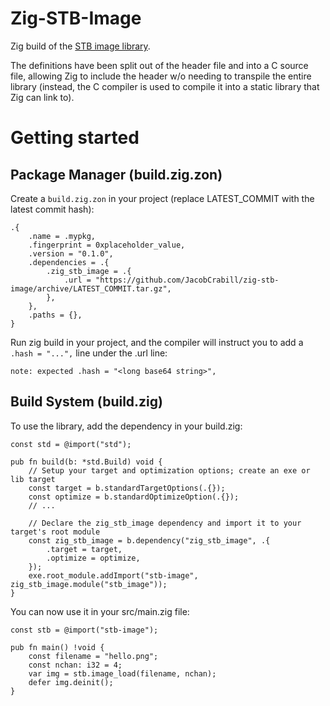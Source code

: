 # Zig-STB-Image

Zig build of the
[STB image library](https://github.com/nothings/stb/blob/5736b15f7ea0ffb08dd38af21067c314d6a3aae9/stb_image.h).

The definitions have been split out of the header file and into a C source file, allowing Zig to
include the header w/o needing to transpile the entire library (instead, the C compiler is used to
compile it into a static library that Zig can link to).

# Getting started

## Package Manager (build.zig.zon)

Create a `build.zig.zon` in your project (replace LATEST_COMMIT with the latest commit hash):

```zon
.{
    .name = .mypkg,
    .fingerprint = 0xplaceholder_value,
    .version = "0.1.0",
    .dependencies = .{
        .zig_stb_image = .{
            .url = "https://github.com/JacobCrabill/zig-stb-image/archive/LATEST_COMMIT.tar.gz",
        },
    },
    .paths = {},
}
```

Run zig build in your project, and the compiler will instruct you to add a `.hash = "...",` line
under the .url line:

```
note: expected .hash = "<long base64 string>",
```

## Build System (build.zig)

To use the library, add the dependency in your build.zig:

```zig
const std = @import("std");

pub fn build(b: *std.Build) void {
    // Setup your target and optimization options; create an exe or lib target
    const target = b.standardTargetOptions(.{});
    const optimize = b.standardOptimizeOption(.{});
    // ...

    // Declare the zig_stb_image dependency and import it to your target's root module
    const zig_stb_image = b.dependency("zig_stb_image", .{
        .target = target,
        .optimize = optimize,
    });
    exe.root_module.addImport("stb-image", zig_stb_image.module("stb_image"));
}
```

You can now use it in your src/main.zig file:

```zig
const stb = @import("stb-image");

pub fn main() !void {
    const filename = "hello.png";
    const nchan: i32 = 4;
    var img = stb.image_load(filename, nchan);
    defer img.deinit();
}
```
